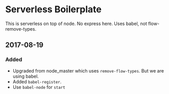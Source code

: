 # Serverless Boilerplate

This is serverless on top of node.
No express here.
Uses babel, not flow-remove-types.

## 2017-08-19
### Added
- Upgraded from node_master which uses `remove-flow-types`.
  But we are using babel.
- Added `babel-register`.
- Use `babel-node` for `start`

